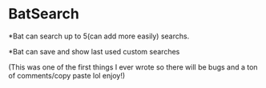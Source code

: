 # BatSearch

*Bat can search up to 5(can add more easily) searchs.

*Bat can save and show last used custom searches 


(This was one of the first things I ever wrote so there will be bugs and a ton of comments/copy paste lol enjoy!) 

 
